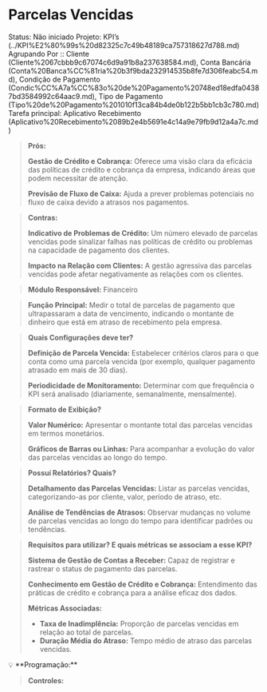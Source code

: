 # Parcelas Vencidas

Status: Não iniciado
Projeto: KPI’s (../KPI%E2%80%99s%20d82325c7c49b48189ca757318627d788.md)
Agrupando Por :: Cliente (Cliente%2067cbbb9c67074c6d9a91b8a237638584.md), Conta Bancária (Conta%20Banca%CC%81ria%20b3f9bda232914535b8fe7d306feabc54.md), Condição de Pagamento (Condic%CC%A7a%CC%83o%20de%20Pagamento%20748ed18edfa04387bd3584992c64aac9.md), Tipo de Pagamento (Tipo%20de%20Pagamento%201010f13ca84b4de0b122b5bb1cb3c780.md)
Tarefa principal: Aplicativo Recebimento (Aplicativo%20Recebimento%2089b2e4b5691e4c14a9e79fb9d12a4a7c.md)

> **Prós:**
> 
> 
> **Gestão de Crédito e Cobrança:** Oferece uma visão clara da eficácia das políticas de crédito e cobrança da empresa, indicando áreas que podem necessitar de atenção.
> 
> **Previsão de Fluxo de Caixa:** Ajuda a prever problemas potenciais no fluxo de caixa devido a atrasos nos pagamentos.
> 

> **Contras:**
> 
> 
> **Indicativo de Problemas de Crédito:** Um número elevado de parcelas vencidas pode sinalizar falhas nas políticas de crédito ou problemas na capacidade de pagamento dos clientes.
> 
> **Impacto na Relação com Clientes:** A gestão agressiva das parcelas vencidas pode afetar negativamente as relações com os clientes.
> 

> **Módulo Responsável:**
Financeiro
> 

> **Função Principal:**
Medir o total de parcelas de pagamento que ultrapassaram a data de vencimento, indicando o montante de dinheiro que está em atraso de recebimento pela empresa.
> 

> **Quais Configurações deve ter?**
> 
> 
> **Definição de Parcela Vencida:** Estabelecer critérios claros para o que conta como uma parcela vencida (por exemplo, qualquer pagamento atrasado em mais de 30 dias).
> 
> **Periodicidade de Monitoramento:** Determinar com que frequência o KPI será analisado (diariamente, semanalmente, mensalmente).
> 

> **Formato de Exibição?**
> 
> 
> **Valor Numérico:** Apresentar o montante total das parcelas vencidas em termos monetários.
> 
> **Gráficos de Barras ou Linhas:** Para acompanhar a evolução do valor das parcelas vencidas ao longo do tempo.
> 

> **Possuí Relatórios? Quais?**
> 
> 
> **Detalhamento das Parcelas Vencidas:** Listar as parcelas vencidas, categorizando-as por cliente, valor, período de atraso, etc.
> 
> **Análise de Tendências de Atrasos:** Observar mudanças no volume de parcelas vencidas ao longo do tempo para identificar padrões ou tendências.
> 

> **Requisitos para utilizar? E quais métricas se associam a esse KPI?**
> 
> 
> **Sistema de Gestão de Contas a Receber:** Capaz de registrar e rastrear o status de pagamento das parcelas.
> 
> **Conhecimento em Gestão de Crédito e Cobrança:** Entendimento das práticas de crédito e cobrança para a análise eficaz dos dados.
> 
> **Métricas Associadas:**
> 
> - **Taxa de Inadimplência:** Proporção de parcelas vencidas em relação ao total de parcelas.
> - **Duração Média do Atraso:** Tempo médio de atraso das parcelas vencidas.

<aside>
💡 **Programação:**

</aside>

> **Controles:**
>